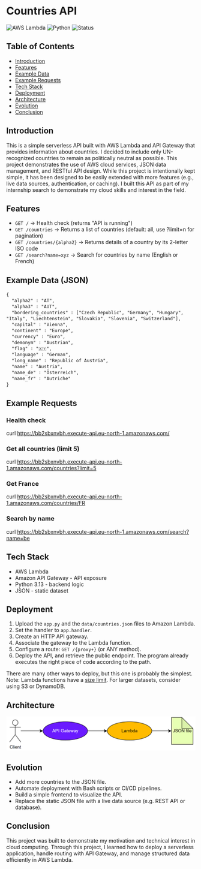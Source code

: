 # Countries API

![AWS Lambda](https://img.shields.io/badge/AWS-Lambda-orange)
![Python](https://img.shields.io/badge/Python-3.13-blue?logo=python&logoColor=white)
![Status](https://img.shields.io/badge/Status-Demo-success)

## Table of Contents
- [Introduction](#introduction)
- [Features](#features)
- [Example Data](#example-data-json)
- [Example Requests](#example-requests)
- [Tech Stack](#tech-stack)
- [Deployment](#deployment)
- [Architecture](#architecture)
- [Evolution](#evolution)
- [Conclusion](#conclusion)

## Introduction
This is a simple serverless API built with AWS Lambda and API Gateway that provides information about countries.
I decided to include only UN-recognized countries to remain as politically neutral as possible.
This project demonstrates the use of AWS cloud services, JSON data management, and RESTful API design.
While this project is intentionally kept simple, it has been designed to be easily extended with more features (e.g., live data sources, authentication, or caching).
I built this API as part of my internship search to demonstrate my cloud skills and interest in the field.

## Features
- `GET /` -> Health check (returns "API is running")
- `GET /countries` -> Returns a list of countries (default: all, use ?limit=n for pagination)
- `GET /countries/{alpha2}` -> Returns details of a country by its 2-letter ISO code
- `GET /search?name=xyz` -> Search for countries by name (English or French)

## Example Data (JSON)
```
{
  "alpha2" : "AT",
  "alpha3" : "AUT",
  "bordering_countries" : ["Czech Republic", "Germany", "Hungary", "Italy", "Liechtenstein", "Slovakia", "Slovenia", "Switzerland"],
  "capital" : "Vienna",
  "continent" : "Europe",
  "currency" : "Euro",
  "demonym" : "Austrian",
  "flag" : "🇦🇹",
  "language" : "German",
  "long_name" : "Republic of Austria",
  "name" : "Austria",
  "name_de" : "Österreich",
  "name_fr" : "Autriche"
}
```

## Example Requests
### Health check
curl https://bb2sbxnvbh.execute-api.eu-north-1.amazonaws.com/

### Get all countries (limit 5)
curl https://bb2sbxnvbh.execute-api.eu-north-1.amazonaws.com/countries?limit=5

### Get France
curl https://bb2sbxnvbh.execute-api.eu-north-1.amazonaws.com/countries/FR

### Search by name
curl https://bb2sbxnvbh.execute-api.eu-north-1.amazonaws.com/search?name=be

## Tech Stack
- AWS Lambda
- Amazon API Gateway - API exposure
- Python 3.13 - backend logic
- JSON - static dataset

## Deployment
1. Upload the `app.py` and the `data/countries.json` files to Amazon Lambda.
2. Set the handler to `app.handler`.
3. Create an HTTP API gateway.
4. Associate the gateway to the Lambda function.
5. Configure a route: `GET /{proxy+}` (or ANY method).
6. Deploy the API, and retrieve the public endpoint.
The program already executes the right piece of code according to the path.

There are many other ways to deploy, but this one is probably the simplest.
Note: Lambda functions have a [size limit](https://docs.aws.amazon.com/lambda/latest/dg/gettingstarted-limits.html). For larger datasets, consider using S3 or DynamoDB.

## Architecture
![Architecture Diagram](docs/diagram.png)

## Evolution
- Add more countries to the JSON file.
- Automate deployment with Bash scripts or CI/CD pipelines.
- Build a simple frontend to visualize the API.
- Replace the static JSON file with a live data source (e.g. REST API or database).

## Conclusion
This project was built to demonstrate my motivation and technical interest in cloud computing.
Through this project, I learned how to deploy a serverless application, handle routing with API Gateway, and manage structured data efficiently in AWS Lambda.
